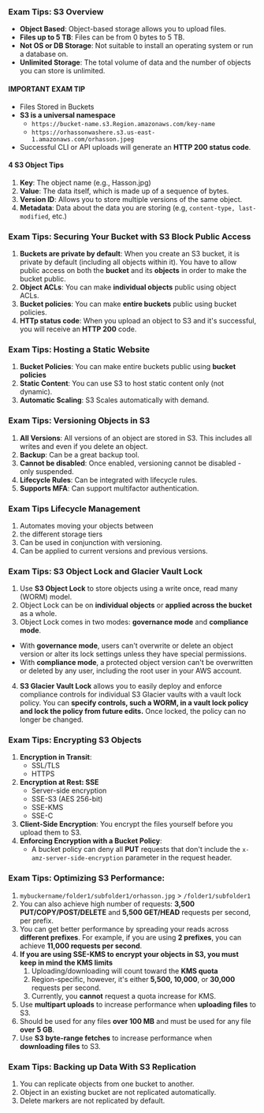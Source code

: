 ### Exam Tips: S3 Overview

* **Object Based**: Object-based storage allows you to upload files.
* **Files up to 5 TB**: Files can be from 0 bytes to 5 TB.
* **Not OS or DB Storage**: Not suitable to install an operating system or run a database on.
* **Unlimited Storage**: The total volume of data and the number of objects you can store is unlimited.

#### IMPORTANT EXAM TIP

* Files Stored in Buckets
* **S3 is a universal namespace**
    * `https://bucket-name.s3.Region.amazonaws.com/key-name`
    * `https://orhassonwashere.s3.us-east-1.amazonaws.com/orhasson.jpeg`
* Successful CLI or API uploads will generate an **HTTP 200 status code**.

#### 4 S3 Object Tips

1. **Key**: The object name (e.g., Hasson.jpg)
2. **Value**: The data itself, which is made up of a sequence of bytes.
3. **Version ID**: Allows you to store multiple versions of the same object.
4. **Metadata**: Data about the data you are storing (e.g, `content-type, last-modified`, etc.)

### Exam Tips: Securing Your Bucket with S3 Block Public Access

1. **Buckets are private by default**: When you create an S3 bucket, it is private by default (including all objects
   within it).
   You have to allow public access on both the **bucket** and its **objects** in order to make the bucket public.
2. **Object ACLs**: You can make **individual objects** public using object ACLs.
3. **Bucket policies**: You can make **entire buckets** public using bucket policies.
4. **HTTp status code**: When you upload an object to S3 and it's successful, you will receive an **HTTP 200** code.

### Exam Tips: Hosting a Static Website

1. **Bucket Policies**: You can make entire buckets public using **bucket policies**
2. **Static Content**: You can use S3 to host static content only (not dynamic).
3. **Automatic Scaling**: S3 Scales automatically with demand.

### Exam Tips: Versioning Objects in S3

1. **All Versions**: All versions of an object are stored in S3. This includes all writes and even if you delete an
   object.
2. **Backup**: Can be a great backup tool.
3. **Cannot be disabled**: Once enabled, versioning cannot be disabled - only suspended.
4. **Lifecycle Rules**: Can be integrated with lifecycle rules.
5. **Supports MFA**: Can support multifactor authentication.

### Exam Tips Lifecycle Management

1. Automates moving your objects between
2. the different storage tiers
3. Can be used in conjunction with versioning.
4. Can be applied to current versions and previous versions.

### Exam Tips: S3 Object Lock and Glacier Vault Lock

1. Use **S3 Object Lock** to store objects using a write once, read many (WORM) model.
2. Object Lock can be on **individual objects** or **applied across the bucket** as a whole.
3. Object Lock comes in two modes: **governance mode** and **compliance mode**.

* With **governance mode**, users can't overwrite or delete an object version or alter its lock settings unless they
  have special permissions.
* With **compliance mode**, a protected object version can't be overwritten or deleted by any user, including the root
  user in your AWS account.

4. **S3 Glacier Vault Lock** allows you to easily deploy and enforce compliance controls for individual S3 Glacier
   vaults
   with a vault lock policy. You can **specify controls, such a WORM, in a vault lock policy and lock the policy from
   future edits.** Once locked, the policy can no longer be changed.

### Exam Tips: Encrypting S3 Objects

1. **Encryption in Transit**:
    * SSL/TLS
    * HTTPS
2. **Encryption at Rest: SSE**
    * Server-side encryption
    * SSE-S3 (AES 256-bit)
    * SSE-KMS
    * SSE-C
3. **Client-Side Encryption**: You encrypt the files yourself before you upload them to S3.
4. **Enforcing Encryption with a Bucket Policy**:
    * A bucket policy can deny all **PUT** requests that don't include the `x-amz-server-side-encryption` parameter in
      the request header.

### Exam Tips: Optimizing S3 Performance:

1. `mybuckername/folder1/subfolder1/orhasson.jpg` > `/folder1/subfolder1`
2. You can also achieve high number of requests: **3,500 PUT/COPY/POST/DELETE** and **5,500 GET/HEAD** requests per
   second, per prefix.
3. You can get better performance by spreading your reads across **different prefixes**. For example, if you are using
   **2 prefixes**, you can achieve **11,000 requests per second**.
4. **If you are using SSE-KMS to encrypt your objects in S3, you must keep in mind the KMS limits**
    1. Uploading/downloading will count toward the **KMS quota**
    2. Region-specific, however, it's either **5,500, 10,000**, or **30,000** requests per second.
    3. Currently, you **cannot** request a quota increase for KMS.
5. Use **multipart uploads** to increase performance when **uploading files** to S3.
6. Should be used for any files **over 100 MB** and must be used for any file **over 5 GB**.
7. Use **S3 byte-range fetches** to increase performance when **downloading files** to S3.

### Exam Tips: Backing up Data With S3 Replication

1. You can replicate objects from one bucket to another.
2. Object in an existing bucket are not replicated automatically.
3. Delete markers are not replicated by default.